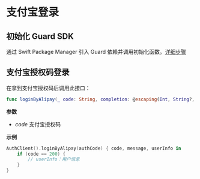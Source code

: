 # 支付宝登录

<LastUpdated/>

## 初始化 Guard SDK

通过 Swift Package Manager 引入 Guard 依赖并调用初始化函数。[详细步骤](/reference/mobile/sdk-for-ios/develop.html)

## 支付宝授权码登录

在拿到支付宝授权码后调用此接口：

```swift
func loginByAlipay(_ code: String, completion: @escaping(Int, String?, UserInfo?) -> Void)
```

**参数**

* *code* 支付宝授权码

**示例**

```swift
AuthClient().loginByAlipay(authCode) { code, message, userInfo in
    if (code == 200) {
        // userInfo：用户信息
    }
}
```
